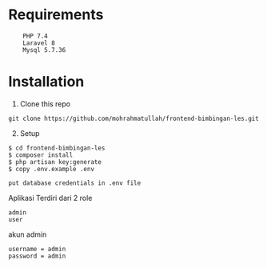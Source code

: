 # Requirements
```
	PHP 7.4
	Laravel 8
	Mysql 5.7.36
```


# Installation

1. Clone this repo

```
git clone https://github.com/mohrahmatullah/frontend-bimbingan-les.git
```


2. Setup

```
$ cd frontend-bimbingan-les
$ composer install
$ php artisan key:generate
$ copy .env.example .env

put database credentials in .env file
```


Aplikasi Terdiri dari 2 role

```
admin
user
```

akun admin

```
username = admin
password = admin
```